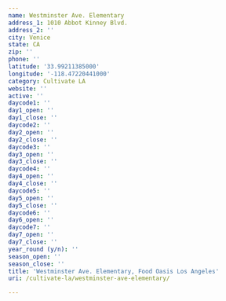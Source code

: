 ```yaml
---
name: Westminster Ave. Elementary
address_1: 1010 Abbot Kinney Blvd.
address_2: ''
city: Venice
state: CA
zip: ''
phone: ''
latitude: '33.99211385000'
longitude: '-118.47220441000'
category: Cultivate LA
website: ''
active: ''
daycode1: ''
day1_open: ''
day1_close: ''
daycode2: ''
day2_open: ''
day2_close: ''
daycode3: ''
day3_open: ''
day3_close: ''
daycode4: ''
day4_open: ''
day4_close: ''
daycode5: ''
day5_open: ''
day5_close: ''
daycode6: ''
day6_open: ''
daycode7: ''
day7_open: ''
day7_close: ''
year_round (y/n): ''
season_open: ''
season_close: ''
title: 'Westminster Ave. Elementary, Food Oasis Los Angeles'
uri: /cultivate-la/westminster-ave-elementary/

---
```

